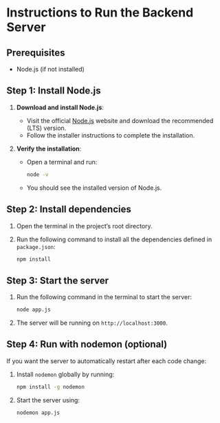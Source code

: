 # Instructions to Run the Backend Server

## Prerequisites
- Node.js (if not installed)

## Step 1: Install Node.js

1. **Download and install Node.js**:
    - Visit the official [Node.js](https://nodejs.org) website and download the recommended (LTS) version.
    - Follow the installer instructions to complete the installation.

2. **Verify the installation**:
    - Open a terminal and run:
       ```bash
       node -v
       ```
    - You should see the installed version of Node.js.

## Step 2: Install dependencies

1. Open the terminal in the project’s root directory.

2. Run the following command to install all the dependencies defined in `package.json`:
   ```bash
   npm install
   ```

## Step 3: Start the server

1. Run the following command in the terminal to start the server:
   ```bash
   node app.js
   ```

2. The server will be running on `http://localhost:3000`.

## Step 4: Run with nodemon (optional)

If you want the server to automatically restart after each code change:

1. Install `nodemon` globally by running:
   ```bash
   npm install -g nodemon
   ```

2. Start the server using:
   ```bash
   nodemon app.js
   ```
